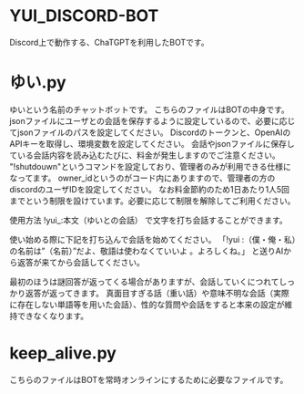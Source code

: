 # YUI_DISCORD-BOT

Discord上で動作する、ChaTGPTを利用したBOTです。

# ゆい.py
ゆいという名前のチャットボットです。
こちらのファイルはBOTの中身です。jsonファイルにユーザとの会話を保存するように設定しているので、必要に応じてjsonファイルのパスを設定してください。
Discordのトークンと、OpenAIのAPIキーを取得し、環境変数を設定してください。
会話やjsonファイルに保存している会話内容を読み込むたびに、料金が発生しますのでご注意ください。
"!shutdouwn"というコマンドを設定しており、管理者のみが利用できる仕様になってます。
owner_idというのがコード内にありますので、管理者の方のdiscordのユーザIDを設定してください。
なお料金節約のため1日あたり1人5回までという制限を設けています。必要に応じて制限を解除してご利用ください。

使用方法
!yui_:本文（ゆいとの会話）
で文字を打ち会話することができます。

使い始める際に下記を打ち込んで会話を始めてください。
「!yui :（僕・俺・私）の名前は”（名前）”だよ、敬語は使わなくていいよ 。よろしくね。」
と送りAIから返答が来てから会話してください。

最初のほうは謎回答が返ってくる場合がありますが、会話していくにつれてしっかり返答が返ってきます。
真面目すぎる話（重い話）や意味不明な会話（実際に存在しない単語等を用いた会話）、性的な質問や会話をすると本来の設定が維持できなくなります。

# keep_alive.py
こちらのファイルはBOTを常時オンラインにするために必要なファイルです。
